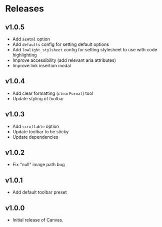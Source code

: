 # Releases

## v1.0.5

- Add `asHtml` option
- Add `defaults` config for setting default options
- Add `lowlight_stylsheet` config for setting stylesheet to use with code highlighting
- Improve accessibility (add relevant aria attributes)
- Improve link insertion modal

## v1.0.4

- Add clear formatting (`clearFormat`) tool
- Update styling of toolbar

## v1.0.3

- Add `scrollable` option
- Update toolbar to be sticky
- Update dependencies

## v1.0.2

- Fix "null" image path bug

## v1.0.1

- Add default toolbar preset

## v1.0.0

- Initial release of Canvas.